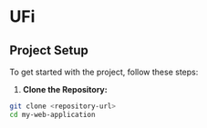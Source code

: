 # UFi
## Project Setup
To get started with the project, follow
these steps:
1. **Clone the Repository:**
```sh
git clone <repository-url>
cd my-web-application
```
